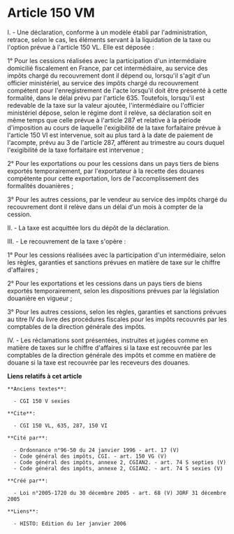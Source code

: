 # Article 150 VM

I. - Une déclaration, conforme à un modèle établi par l'administration, retrace, selon le cas, les éléments servant à la
liquidation de la taxe ou l'option prévue à l'article 150 VL. Elle est déposée :

1° Pour les cessions réalisées avec la participation d'un intermédiaire domicilié fiscalement en France, par cet
intermédiaire, au service des impôts chargé du recouvrement dont il dépend ou, lorsqu'il s'agit d'un officier ministériel, au
service des impôts chargé du recouvrement compétent pour l'enregistrement de l'acte lorsqu'il doit être présenté à cette
formalité, dans le délai prévu par l'article 635. Toutefois, lorsqu'il est redevable de la taxe sur la valeur ajoutée,
l'intermédiaire ou l'officier ministériel dépose, selon le régime dont il relève, sa déclaration soit en même temps que celle
prévue à l'article 287 et relative à la période d'imposition au cours de laquelle l'exigibilité de la taxe forfaitaire prévue
à l'article 150 VI est intervenue, soit au plus tard à la date de paiement de l'acompte, prévu au 3 de l'article 287,
afférent au trimestre au cours duquel l'exigibilité de la taxe forfaitaire est intervenue ;

2° Pour les exportations ou pour les cessions dans un pays tiers de biens exportés temporairement, par l'exportateur à la
recette des douanes compétente pour cette exportation, lors de l'accomplissement des formalités douanières ;

3° Pour les autres cessions, par le vendeur au service des impôts chargé du recouvrement dont il relève dans un délai d'un
mois à compter de la cession.

II. - La taxe est acquittée lors du dépôt de la déclaration.

III. - Le recouvrement de la taxe s'opère :

1° Pour les cessions réalisées avec la participation d'un intermédiaire, selon les règles, garanties et sanctions prévues en
matière de taxe sur le chiffre d'affaires ;

2° Pour les exportations et les cessions dans un pays tiers de biens exportés temporairement, selon les dispositions prévues
par la législation douanière en vigueur ;

3° Pour les autres cessions, selon les règles, garanties et sanctions prévues au titre IV du livre des procédures fiscales
pour les impôts recouvrés par les comptables de la direction générale des impôts.

IV. - Les réclamations sont présentées, instruites et jugées comme en matière de taxes sur le chiffre d'affaires si la taxe
est recouvrée par les comptables de la direction générale des impôts et comme en matière de douane si la taxe est recouvrée
par les receveurs des douanes.

**Liens relatifs à cet article**

	**Anciens textes**:

	  - CGI 150 V sexies

	**Cite**:

	  - CGI 150 VL, 635, 287, 150 VI

	**Cité par**:

	  - Ordonnance n°96-50 du 24 janvier 1996 - art. 17 (V)
	  - Code général des impôts, CGI. - art. 150 VG (V)
	  - Code général des impôts, annexe 2, CGIAN2. - art. 74 S septies (V)
	  - Code général des impôts, annexe 2, CGIAN2. - art. 74 S sexies (V)

	**Créé par**:

	  - Loi n°2005-1720 du 30 décembre 2005 - art. 68 (V) JORF 31 décembre 2005

	**Liens**:

	  - HISTO: Edition du 1er janvier 2006
